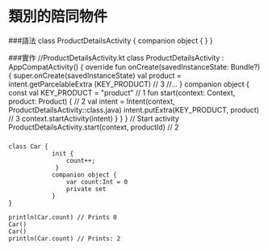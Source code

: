 # 類別的陪同物件

###語法
	class ProductDetailsActivity {
	            companion object {
	            } 
	}


###實作
	//ProductDetailsActivity.kt
	        class ProductDetailsActivity : AppCompatActivity() {
	            override fun onCreate(savedInstanceState: Bundle?) {
	                super.onCreate(savedInstanceState)
	                val product = intent.getParcelableExtra<Product>
	                    (KEY_PRODUCT) // 3
	                //...
	            }
	            companion object {
	                const val KEY_PRODUCT = "product" // 1
	                fun start(context: Context, product: Product) { // 2
	                    val intent = Intent(context,
	                        ProductDetailsActivity::class.java)
	                    intent.putExtra(KEY_PRODUCT, product) // 3
	                    context.startActivity(intent)
	                 } 
	        }
	}
	        // Start activity
	        ProductDetailsActivity.start(context, productId) // 2
###        
	class Car {
	            init {
	                count++; 
	             }
	            companion object {
	                var count:Int = 0
	                private set
	            }
	}
	
	println(Car.count) // Prints 0
	Car()
	Car()
	println(Car.count) // Prints: 2
